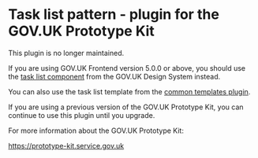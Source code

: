 # Task list pattern - plugin for the GOV.UK Prototype Kit

This plugin is no longer maintained.

If you are using GOV.UK Frontend version 5.0.0 or above, you should use the [task list component](https://design-system.service.gov.uk/components/task-list) from the GOV.UK Design System instead.

You can also use the task list template from the [common templates plugin](https://github.com/alphagov/govuk-prototype-kit-common-templates/).

If you are using a previous version of the GOV.UK Prototype Kit, you can continue to use this plugin until you upgrade.

For more information about the GOV.UK Prototype Kit:

https://prototype-kit.service.gov.uk

